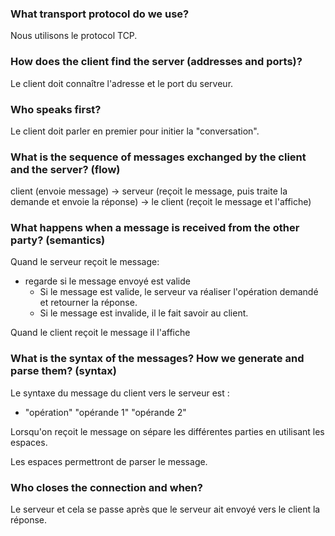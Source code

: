 ### What transport protocol do we use?
Nous utilisons le protocol TCP.
   ### How does the client find the server (addresses and ports)?
   Le client doit connaître l'adresse et le port du serveur.
   ###   Who speaks first?
   Le client doit parler en premier pour initier la "conversation".
   ###   What is the sequence of messages exchanged by the client and the server? (flow)
   client (envoie message) -> serveur (reçoit le message, puis traite la demande et envoie la réponse) -> le client (reçoit le message et l'affiche)
   ###   What happens when a message is received from the other party? (semantics)
   Quand le serveur reçoit le message: 
- regarde si le message envoyé est valide
	- Si le message est valide, le serveur va réaliser l'opération demandé et retourner la réponse.
	- Si le message est invalide, il le fait savoir au client.
	
Quand le client reçoit le message il l'affiche
   ###   What is the syntax of the messages? How we generate and parse them? (syntax)
  Le syntaxe du message du client vers le serveur est :
- "opération" "opérande 1" "opérande 2"

Lorsqu'on reçoit le message on sépare les différentes parties en utilisant les espaces.

Les espaces permettront de parser le message.
   ###   Who closes the connection and when?
   Le serveur et cela se passe après que le serveur ait envoyé vers le client la réponse.